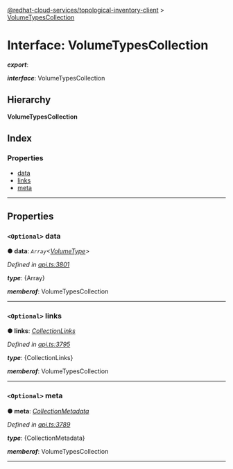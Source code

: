 [@redhat-cloud-services/topological-inventory-client](../README.md) > [VolumeTypesCollection](../interfaces/volumetypescollection.md)

# Interface: VolumeTypesCollection

*__export__*: 

*__interface__*: VolumeTypesCollection

## Hierarchy

**VolumeTypesCollection**

## Index

### Properties

* [data](volumetypescollection.md#data)
* [links](volumetypescollection.md#links)
* [meta](volumetypescollection.md#meta)

---

## Properties

<a id="data"></a>

### `<Optional>` data

**● data**: *`Array`<[VolumeType](volumetype.md)>*

*Defined in [api.ts:3801](https://github.com/RedHatInsights/javascript-clients/blob/master/packages/topological-inventory/api.ts#L3801)*

*__type__*: {Array}

*__memberof__*: VolumeTypesCollection

___
<a id="links"></a>

### `<Optional>` links

**● links**: *[CollectionLinks](collectionlinks.md)*

*Defined in [api.ts:3795](https://github.com/RedHatInsights/javascript-clients/blob/master/packages/topological-inventory/api.ts#L3795)*

*__type__*: {CollectionLinks}

*__memberof__*: VolumeTypesCollection

___
<a id="meta"></a>

### `<Optional>` meta

**● meta**: *[CollectionMetadata](collectionmetadata.md)*

*Defined in [api.ts:3789](https://github.com/RedHatInsights/javascript-clients/blob/master/packages/topological-inventory/api.ts#L3789)*

*__type__*: {CollectionMetadata}

*__memberof__*: VolumeTypesCollection

___

